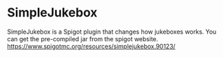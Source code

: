 # SimpleJukebox
SimpleJukebox is a Spigot plugin that changes how jukeboxes works.
You can get the pre-compiled jar from the spigot website. https://www.spigotmc.org/resources/simplejukebox.90123/

